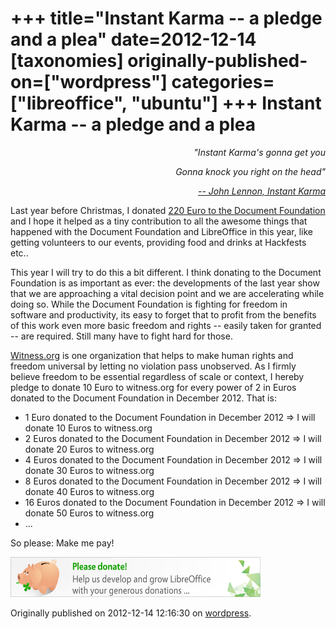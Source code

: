 +++
title="Instant Karma -- a pledge and a plea"
date=2012-12-14
[taxonomies]
originally-published-on=["wordpress"]
categories=["libreoffice", "ubuntu"]
+++
Instant Karma -- a pledge and a plea
====================================

<div style="text-align:right;"><em>"Instant Karma's gonna get you</em></div>
<p style="text-align:right;"><em> Gonna knock you right on the head"</em></p>
<p style="text-align:right;"><em><a href="http://www.youtube.com/watch?v=F3qvosHHcWc">-- John Lennon, Instant Karma</a></em></p>
<p style="text-align:left;">Last year before Christmas, I donated <a href="http://sweetshark.livejournal.com/2011/12/03/">220 Euro to the Document Foundation</a> and I hope it helped as a tiny contribution to all the awesome things that happened with the Document Foundation and LibreOffice in this year, like getting volunteers to our events, providing food and drinks at Hackfests etc..</p>
<p style="text-align:left;">This year I will try to do this a bit different. I think donating to the Document Foundation is as important as ever: the developments of the last year show that we are approaching a vital decision point and we are accelerating while doing so. While the Document Foundation is fighting for freedom in software and productivity, its easy to forget that to profit from the benefits of this work even more basic freedom and rights -- easily taken for granted -- are required. Still many have to fight hard for those.</p>
<p style="text-align:left;"><a href="http://www.witness.org/">Witness.org</a> is one organization that helps to make human rights and freedom universal by letting no violation pass unobserved. As I firmly believe freedom to be essential regardless of scale or context, I hereby pledge to donate 10 Euro to witness.org for every power of 2 in Euros donated to the Document Foundation in December 2012. That is:</p>

<ul>
	<li>1 Euro donated to the Document Foundation in December 2012 =&gt; I will donate 10 Euros to witness.org</li>
	<li>2 Euros donated to the Document Foundation in December 2012 =&gt; I will donate 20 Euros to witness.org</li>
	<li>4 Euros donated to the Document Foundation in December 2012 =&gt; I will donate 30 Euros to witness.org</li>
	<li>8 Euros donated to the Document Foundation in December 2012 =&gt; I will donate 40 Euros to witness.org</li>
	<li>16 Euros donated to the Document Foundation in December 2012 =&gt; I will donate 50 Euros to witness.org</li>
	<li>...</li>
</ul>
So please: Make me pay!

<a href="http://donate.libreoffice.org/"><img class="aligncenter size-full wp-image-310" alt="donate" src="/static/img/wp/2012/12/libowebsitebannersdonateen400b.png" width="400" height="64" /></a>

Originally published on 2012-12-14 12:16:30 on [wordpress](https://skyfromme.wordpress.com/2012/12/14/instant-karma-a-pledge-and-a-plea/).
